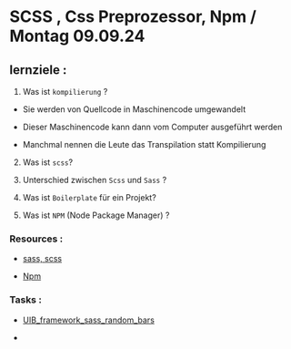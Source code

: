 # SCSS , Css Preprozessor, Npm / Montag 09.09.24

## lernziele :

1. Was ist `kompilierung` ?

- Sie werden von Quellcode in Maschinencode umgewandelt

- Dieser Maschinencode kann dann vom Computer ausgeführt werden

- Manchmal nennen die Leute das Transpilation statt Kompilierung

2. Was ist `scss`?

3. Unterschied zwischen `Scss` und `Sass` ?

4. Was ist `Boilerplate` für ein Projekt?

5. Was ist `NPM` (Node Package Manager) ?

### Resources :

- [sass, scss](https://sass-lang.com/)

- [Npm](https://www.npmjs.com/)

### Tasks :

- [UIB_framework_sass_random_bars](https://classroom.github.com/a/STp9ev61)

- []()
